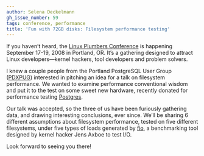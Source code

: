 ```yaml
---
author: Selena Deckelmann
gh_issue_number: 59
tags: conference, performance
title: 'Fun with 72GB disks: Filesystem performance testing'
---
```


If you haven’t heard, the [Linux Plumbers Conference](https://linuxplumbersconf.org/) is happening September 17-19, 2008 in Portland, OR. It’s a gathering designed to attract Linux developers—​kernel hackers, tool developers and problem solvers.

I knew a couple people from the Portland PostgreSQL User Group ([PDXPUG](https://pdxpug.wordpress.com/)) interested in pitching an idea for a talk on filesystem performance. We wanted to examine performance conventional wisdom and put it to the test on some sweet new hardware, recently donated for performance testing [Postgres](https://www.postgresql.org/).

Our talk was accepted, so the three of us have been furiously gathering data, and drawing interesting conclusions, ever since. We’ll be sharing 6 different assumptions about filesystem performance, tested on five different filesystems, under five types of loads generated by [fio](http://git.kernel.dk/?p=fio.git;a=summary), a benchmarking tool designed by kernel hacker Jens Axboe to test I/O.

Look forward to seeing you there!
